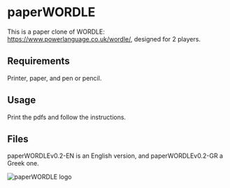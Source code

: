 # paperWORDLE

This is a paper clone of WORDLE: https://www.powerlanguage.co.uk/wordle/, designed for 2 players.

## Requirements

Printer, paper, and pen or pencil.

## Usage

Print the pdfs and follow the instructions.

## Files

paperWORDLEv0.2-EN is an English version, and paperWORDLEv0.2-GR a Greek one.

![paperWORDLE logo](paperWORDLE/logo.png)
